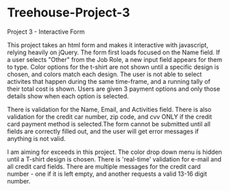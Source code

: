 # Treehouse-Project-3
Project 3 - Interactive Form

This project takes an html form and makes it interactive with javascript, relying heavily on jQuery. The form first loads focused on the Name field. If a user selects "Other" from the Job Role, a new input field appears for them to type. Color options for the t-shirt are not shown until a specific design is chosen, and colors match each design. The user is not able to select activites that happen during the same time-frame, and a running tally of their total cost is shown. Users are given 3 payment options and only those details show when each option is selected.

There is validation for the Name, Email, and Activities field. There is also validation for the credit car number, zip code, and cvv ONLY if the credit card payment method is selected.The form cannot be submitted until all fields are correctly filled out, and the user will get error messages if anything is not valid.

I am aiming for exceeds in this project. The color drop down menu is hidden until a T-shirt design is chosen. There is 'real-time' validation for e-mail and all credit card fields. There are multiple messages for the credit card number - one if it is left empty, and another requests a valid 13-16 digit number.

